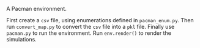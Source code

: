 A Pacman environment.

First create a `csv` file, using enumerations defined in `pacman_enum.py`.
Then run `convert_map.py` to convert the `csv` file into a `pkl` file.
Finally use `pacman.py` to run the environment.
Run `env.render()` to render the simulations.

